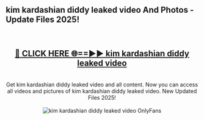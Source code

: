 <h2>kim kardashian diddy leaked video And Photos - Update Files 2025!</h2>
<br>
<div align="center">
<h2><a href="https://betterlinks.top/A2PfLJ" rel="nofollow">🔴 CLICK HERE 🌐==►► kim kardashian diddy leaked video</a></h2>
<br>
Get kim kardashian diddy leaked video and all content. Now you can access all videos and pictures of kim kardashian diddy leaked video. New Updated Files 2025!
<br>
<br>
<a href="https://betterlinks.top/A2PfLJ" rel="nofollow" data-target="animated-image.originalLink"><img src="https://i.imgur.com/dJHk4Zq.gif" alt="kim kardashian diddy leaked video OnlyFans" style="max-width: 100%; display: inline-block;" data-target="animated-image.originalImage"></a>
</div>
<br>